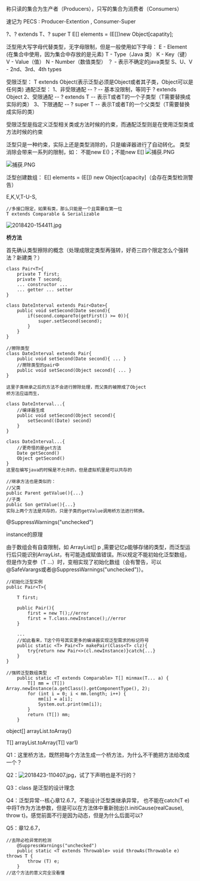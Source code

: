 称只读的集合为生产者（Producers），只写的集合为消费者（Consumers）

速记为 PECS : Producer-Extention , Consumer-Super



 ?、? extends T、? super T E\[\] elements = \(E\[\]\)new Object\[capatity\];



泛型用大写字母代替类型，无字母限制，但是一般使用如下字母： E - Element \(在集合中使用，因为集合中存放的是元素\) T - Type（Java 类） K - Key（键） V - Value（值） N - Number（数值类型） ？ - 表示不确定的java类型 S、U、V - 2nd、3rd、4th types

受限泛型： T extends Object\(表示泛型必须是Object或者其子类，Object可以是任何类\) 通配泛型： 1、非受限通配 -- ? -- 基本没限制，等同于 ? extends Object 2、受限通配 -- ? extends T -- 表示T或者T的一个子类型（T需要替换成实际的类） 3、下限通配 -- ? super T -- 表示T或者T的一个父类型（T需要替换成实际的类）

受限泛型是指定义泛型相关类或方法时候的约束，而通配泛型则是在使用泛型类或方法时候的约束

泛型只是一种约束，实际上还是类型消除的，只是编译器进行了自动转化。 类型消除会带来一系列的限制，如： 不能new E\(\)；不能new E\[\] ![&#x6355;&#x83B7;.PNG](https://upload-images.jianshu.io/upload_images/1936727-8b8850ac57b4f1d6.PNG?imageMogr2/auto-orient/strip%7CimageView2/2/w/1240)

![&#x6355;&#x83B7;.PNG](https://upload-images.jianshu.io/upload_images/1936727-1ed947a24faff5b5.PNG?imageMogr2/auto-orient/strip%7CimageView2/2/w/1240)

泛型创建数组： E\[\] elements = \(E\[\]\) new Object\[capacity\]（会存在类型检测警告）



E,K,V,T-U-S,

```text
//多接口限定，如果有类，那么只能是一个且需要在第一位
T extends Comparable & Serializable
```

![2018420-154411.jpg](https://upload-images.jianshu.io/upload_images/1936727-f72347d8a3ef5517.jpg?imageMogr2/auto-orient/strip%7CimageView2/2/w/1240)

**桥方法** 

首先确认类型擦除的概念（处理成限定类型再强转，好奇三四个限定怎么个强转法？新建类？）

```text
class Pair<T>{
    private T first;
    private T second;
    ... constructor ...
    ... getter ... setter
}

class DateInterval extends Pair<Date>{
    public void setSecond(Date second){
        if(second.compareTo(getFirst() >= 0)){
            super.setSecond(second);
        }
    }
}

//擦除类型
class DateInterval extends Pair{
    public void setSecond(Date second){ ... }
    //擦除类型的pair中
    public void setSecond(Object second){ ... }
}

这里子类继承之后的方法不会进行擦除处理，而父类的被擦成了Object
桥方法应运而生，

class DateInterval...{
    //编译器生成
    public void setSecond(Object second){
        setSecond((Date) second)
    }
}

class DateInterval...{
    //更奇怪的是get方法
    Date getSecond()
    Object getSecond()
}
这里在编写java的时候是不允许的，但是虚拟机里是可以共存的

//继承方法也是类似的：
//父类
public Parent getValue(){...}
//子类
public Son getValue(){...}
实际上两个方法是共存的，只是子类的getValue调用桥方法进行转换。
```

@SuppressWarnings\("unchecked"\)

instance的原理

由于数组会有自查限制，如 ArrayList\[\] p ,需要记忆p能够存储的类型，而泛型运行后只能识别ArrayList，有可能造成赋值错误。所以规定不能初始化泛型数组，但是作为变参（T ...）时，变相实现了初始化数组（会有警告，可以@SafeVarargs或者@SuppressWarnings\("unchecked"\)）。

```text
//初始化泛型实例
public Pair<T>{

    T first;

    public Pair(){
        first = new T();//error
        first = T.class.newInstance();//error
    }

    ...
    //如此看来，T这个符号其实更多的编译器实现泛型需求的标记符号
    public static <T> Pair<T> makePair(Class<T> clz){
        try{return new Pair<>(cl.newInstance)}catch{...}
    }
}
```

```text
//强转泛型数组类型
    public static <T extends Comparable> T[] minmax(T... a) {
        T[] mm = (T[]) Array.newInstance(a.getClass().getComponentType(), 2);
        for (int i = 0; i < mm.length; i++) {
            mm[i] = a[i];
            System.out.print(mm[i]);
        }
        return (T[]) mm;
    }
```

object\[\] arrayList.toArray\(\)

 T\[\] arrayList.toArray\(T\[\] var1\)

Q1：这里桥方法，既然把每个方法生成一个桥方法，为什么不干脆把方法给改成一个？

Q2：![2018423-110407.jpg](https://upload-images.jianshu.io/upload_images/1936727-5c16657f5f65a5fd.jpg?imageMogr2/auto-orient/strip%7CimageView2/2/w/1240)，试了下声明也是不行的？

Q3：class 是泛型的设计理念

Q4：泛型异常--核心章12.6.7。不能设计泛型类继承异常， 也不能在catch\(T e\)中将T作为方法参数，但是可以在方法体中重新抛出{t.initiCause\(realCause\), throw t}。感觉前面不行是因为动态，但是为什么后面可以?

Q5：章12.6.7，

```text
//去除必检异常的检测
    @SuppressWarnings("unchecked")
    public static <T extends Throwable> void throwAs(Throwable e) throws T {
        throw (T) e;
    }
//这个方法的意义完全没看懂
```
